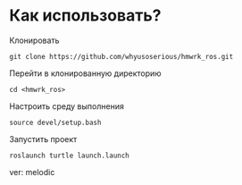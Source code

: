 # Как использовать?

Клонировать
```
git clone https://github.com/whyusoserious/hmwrk_ros.git
```
Перейти в клонированную директорию
```
cd <hmwrk_ros>
```
Настроить среду выполнения
```
source devel/setup.bash
```
Запустить проект
```
roslaunch turtle launch.launch
```
ver: melodic
